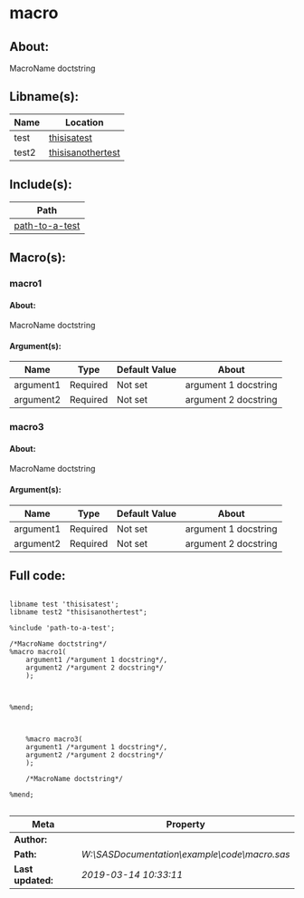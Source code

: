 # macro

## About:
MacroName doctstring

## Libname(s):
| Name | Location |
| --- | --- |
| test | [thisisatest](thisisatest) |
| test2 | [thisisanothertest](thisisanothertest) |


## Include(s):
| Path |
| --- |
| [path-to-a-test](path-to-a-test) |


## Macro(s):
### macro1
#### About:
MacroName doctstring


#### Argument(s):

| Name | Type | Default Value | About |
| --- | --- | --- | --- |
| argument1 | Required | Not set | argument 1 docstring |
| argument2 | Required | Not set | argument 2 docstring |


### macro3
#### About:
MacroName doctstring



#### Argument(s):

| Name | Type | Default Value | About |
| --- | --- | --- | --- |
| argument1 | Required | Not set | argument 1 docstring |
| argument2 | Required | Not set | argument 2 docstring |


## Full code:
~~~~.sas

libname test 'thisisatest';
libname test2 "thisisanothertest";

%include 'path-to-a-test';

/*MacroName doctstring*/
%macro macro1(
    argument1 /*argument 1 docstring*/,
    argument2 /*argument 2 docstring*/
    );

    

%mend;
    

    
    %macro macro3(
    argument1 /*argument 1 docstring*/,
    argument2 /*argument 2 docstring*/
    );

    /*MacroName doctstring*/

%mend;
    
~~~~
| Meta | Property |
| --- | --- |
| **Author:** | |
| **Path:** | *W:\SASDocumentation\example\code\macro.sas* |
| **Last updated:** | *2019-03-14 10:33:11* |
